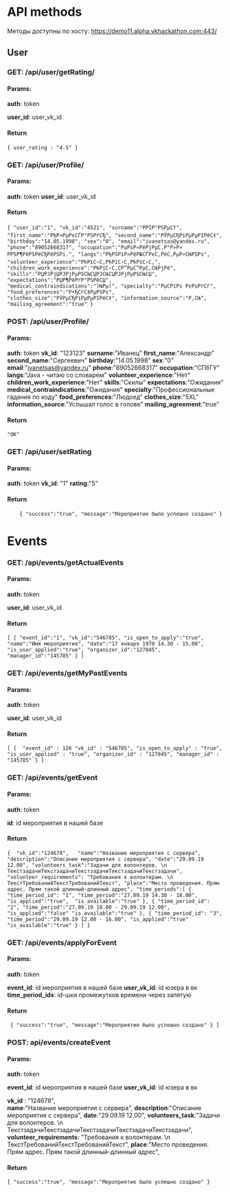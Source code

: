 # API methods
Методы доступны по хосту: https://demo11.alpha.vkhackathon.com:443/
## User
### GET: /api/user/getRating/
#### Params:
**auth**: token

**user_id**: user_vk_id

#### Return
`{ user_rating : "4.5" }`

### GET: /api/user/Profile/
#### Params:
**auth**: token
**user_id**: user_vk_id

#### Return
`{
    "user_id":"1",
    "vk_id":"4521",
    "surname":"РРІР°РЅРµС†",
    "first_name":"РђР»РµРєСЃР°РЅРґСЂ",
    "second_name":"РЎРµСЂРіРµРµРІРёС‡",
    "birthday":"14.05.1998",
    "sex":"0",
    "email":"ivanetsas@yandex.ru",
    "phone":"89052668317",
    "occupation":"РџРѕР»РёРјРµС‚Р°Р»Р» РРЅР¶РёРЅРёСЂРёРЅРі.",
    "langs":"РђРЅРіР»РёР№СЃРєС‚РёС‚РµР»СЊРЅРѕ",
    "volunteer_experience":"РћРїС‹С‚РћРїС‹С‚РћРїС‹С‚",
    "children_work_experience":"РћРїС‹С‚CР”РµС”РµС‚СЊРјРё",
    "skills":"РЏРЈРјЏРЈРјРµРЅСЊСЏРЈСЊСЏРЈРјРµРЅСЊСЏ",
    "expectations":"РЏР¶РёРґР°РЅРёСЏ",
    "medical_contraindications":")ЊРµ)",
    "specialty":"РџСРїРѕ РєРѕРґСѓ",
    "food_preferences":"Р•ЂСѓС‡РµРЅРѕ",
    "clothes_size":"РЎРµСЂРіРµРµРІРёС‡",
    "information_source":"Р‚СЊ",
    "mailing_agreement":"true"
}`

### POST: /api/user/Profile/
#### Params:
**auth**: token
**vk_id**: "123123"
**surname**:"Иванец"
**first_name**:"Александр"
**second_name**:"Сергеевич"
**birthday**:"14.05.1998"
**sex**:"0"
**email**:"ivanetsas@yandex.ru"
**phone**:"89052668317"
**occupation**:"СПбГУ"
**langs**:"Java - читаю со словарем"
**volunteer_experience**:"Нет"
**children_work_experience**:"Нет"
**skills**:"Скилы"
**expectations**:"Ожидания"
**medical_contraindications**:"Ожидания"
**specialty**:"Профессиональные гадания по коду"
**food_preferences**:"Людоед"
**clothes_size**:"5XL"
**information_source**:"Услышал голос в голове"
**mailing_agreement**:"true"

#### Return
`"OK"`





### GET: /api/user/setRating
#### Params:
**auth**: token
**vk_id**: "1"
**rating**:"5"

#### Return
`    
    {
         "success":"true",
         "message":"Мероприятие было успешно создано"
    }
`


# Events
### GET: /api/events/getActualEvents
#### Params:
**auth**: token

**user_id**: user_vk_id

#### Return
`[
    {
        "event_id":"1",
        "vk_id":"546785",
        "is_open_to_apply":"true",
        "name":"Имя мероприятия",
        "date":"17 января 1970 14.30 - 15.00",
        "is_user_applied":"true",
        "organizer_id":"127845",
        "manager_id":"145785"
    }
]`

### GET: /api/events/getMyPastEvents
#### Params:
**auth**: token

**user_id**: user_vk_id

#### Return
`[
    { 
      "event_id" : 126
      "vk_id" : "546785",
      "is_open_to_apply" : "true",
      "is_user_applied" : "true",
      "organizer_id" : "127845",
      "manager_id" : "145785"
    }
]`

### GET: /api/events/getEvent
#### Params:
**auth**: token

**id**: id мероприятия в нашей базе

#### Return

`{ 
    "vk_id":"124678",  
    "name":"Название мероприятия с сервера",
    "description":"Описание мероприятия с сервера",
    "date":"29.09.19 12.00",
    "volunteers_task":"Задачи для волонтеров. \n ТекстзадачиТекстзадачиТекстзадачиТекстзадачиТекстзадачи",
    "volunteer_requirements": "Требования к волонтерам. \n ТекстТребованийТекстТребованийТекст",
    "place":"Место проведения. Прям адрес. Прям такой длинный-длинный адрес",
    "time_periods":[
        {   
            "time_period_id": "1",
            "time_period":"27.09.19 14.30 - 18.00",
            "is_applied":"true", 
            "is_available":"true"
        },
        {
            "time_period_id": "2",
            "time_period":"27.09.19 18.00 - 29.09.19 12.00",
            "is_applied":"false"
            "is_available":"true"
        },
        {
            "time_period_id": "3",
            "time_period":"29.09.19 12.00 - 16.00",
            "is_applied":"true"
            "is_available":"true"
        }
    ]
}
`

### GET: /api/events/applyForEvent
#### Params:
**auth**: token

**event_id**: id мероприятия в нашей базе
**user_vk_id**: id юзера в вк
**time_period_ids**: id-шки промежутков времени через запятую

#### Return
`
     {
         "success":"true",
         "message":"Мероприятие было успешно создано"
     }
]`

### POST: api/events/createEvent
#### Params:
**auth**: token

**event_id**: id мероприятия в нашей базе
**user_vk_id**: id юзера в вк

**vk_id** : "124678",  
**name**:"Название мероприятия с сервера",
**description**:"Описание мероприятия с сервера",
**date**:"29.09.19 12.00",
**volunteers_task**:"Задачи для волонтеров. \n ТекстзадачиТекстзадачиТекстзадачиТекстзадачиТекстзадачи",
**volunteer_requirements**: "Требования к волонтерам. \n ТекстТребованийТекстТребованийТекст",
**place**:"Место проведения. Прям адрес. Прям такой длинный-длинный адрес",

#### Return
`
    {
        "success":"true",
        "message":"Мероприятие было успешно создано"
    }
`


